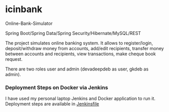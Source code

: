 # icinbank
Online-Bank-Simulator

Spring Boot/Spring Data/Spring Security/Hibernate/MySQL/REST

The project simulates online banking system. It allows to register/login, deposit/withdraw money from accounts, add/edit recipients, transfer money between accounts and recipients, view transactions, make cheque book request.

There are two roles user and admin (devadeepdeb as user, gkdeb as admin).

<h3>Deployment Steps on Docker via Jenkins</h3>
I have used my personal laptop Jenkins and Docker application to run it.
Deployment steps are available in <a href="https://github.com/devadeepdeb/icinbank/blob/master/Jenkinsfile">Jenkinsfile</a>
